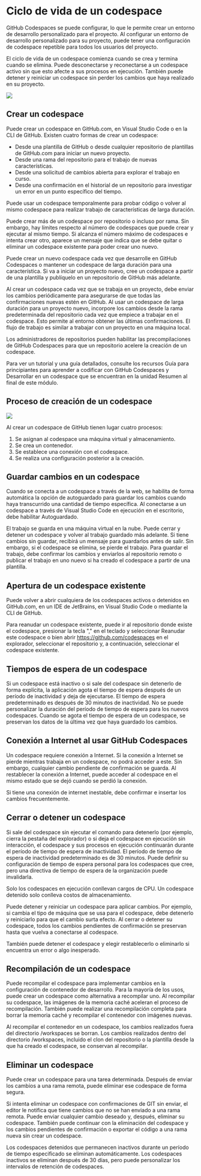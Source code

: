 # Ciclo de vida de un codespace

GitHub Codespaces se puede configurar, lo que le permite crear un entorno de desarrollo personalizado para el proyecto. Al configurar un entorno de desarrollo personalizado para su proyecto, puede tener una configuración de codespace repetible para todos los usuarios del proyecto.

El ciclo de vida de un codespace comienza cuando se crea y termina cuando se elimina. Puede desconectarse y reconectarse a un codespace activo sin que esto afecte a sus procesos en ejecución. También puede detener y reiniciar un codespace sin perder los cambios que haya realizado en su proyecto.

<img src="https://learn.microsoft.com/es-mx/training/github/code-with-github-codespaces/media/codespace-circular-lifecycle.png"/>

## Crear un codespace

Puede crear un codespace en GitHub.com, en Visual Studio Code o en la CLI de GitHub. Existen cuatro formas de crear un codespace:

-   Desde una plantilla de GitHub o desde cualquier repositorio de plantillas de GitHub.com para iniciar un nuevo proyecto.
-   Desde una rama del repositorio para el trabajo de nuevas características.
-   Desde una solicitud de cambios abierta para explorar el trabajo en curso.
-   Desde una confirmación en el historial de un repositorio para investigar un error en un punto específico del tiempo.

Puede usar un codespace temporalmente para probar código o volver al mismo codespace para realizar trabajo de características de larga duración.

Puede crear más de un codespace por repositorio o incluso por rama. Sin embargo, hay límites respecto al número de codespaces que puede crear y ejecutar al mismo tiempo. Si alcanza el número máximo de codespaces e intenta crear otro, aparece un mensaje que indica que se debe quitar o eliminar un codespace existente para poder crear uno nuevo.

Puede crear un nuevo codespace cada vez que desarrolle en GitHub Codespaces o mantener un codespace de larga duración para una característica. Si va a iniciar un proyecto nuevo, cree un codespace a partir de una plantilla y publíquelo en un repositorio de GitHub más adelante.

Al crear un codespace cada vez que se trabaja en un proyecto, debe enviar los cambios periódicamente para asegurarse de que todas las confirmaciones nuevas estén en GitHub. Al usar un codespace de larga duración para un proyecto nuevo, incorpore los cambios desde la rama predeterminada del repositorio cada vez que empiece a trabajar en el codespace. Esto permite al entorno obtener las últimas confirmaciones. El flujo de trabajo es similar a trabajar con un proyecto en una máquina local.

Los administradores de repositorios pueden habilitar las precompilaciones de GitHub Codespaces para que un repositorio acelere la creación de un codespace.

Para ver un tutorial y una guía detallados, consulte los recursos Guía para principiantes para aprender a codificar con GitHub Codespaces y Desarrollar en un codespace que se encuentran en la unidad Resumen al final de este módulo.

## Proceso de creación de un codespace

<img src="https://learn.microsoft.com/es-mx/training/github/code-with-github-codespaces/media/codespace-connection-editor.png"/>

Al crear un codespace de GitHub tienen lugar cuatro procesos:

1. Se asignan al codespace una máquina virtual y almacenamiento.
2. Se crea un contenedor.
3. Se establece una conexión con el codespace.
4. Se realiza una configuración posterior a la creación.

## Guardar cambios en un codespace

Cuando se conecta a un codespace a través de la web, se habilita de forma automática la opción de autoguardado para guardar los cambios cuando haya transcurrido una cantidad de tiempo específica. Al conectarse a un codespace a través de Visual Studio Code en ejecución en el escritorio, debe habilitar Autoguardado.

El trabajo se guarda en una máquina virtual en la nube. Puede cerrar y detener un codespace y volver al trabajo guardado más adelante. Si tiene cambios sin guardar, recibirá un mensaje para guardarlos antes de salir. Sin embargo, si el codespace se elimina, se pierde el trabajo. Para guardar el trabajo, debe confirmar los cambios y enviarlos al repositorio remoto o publicar el trabajo en uno nuevo si ha creado el codespace a partir de una plantilla.

## Apertura de un codespace existente

Puede volver a abrir cualquiera de los codespaces activos o detenidos en GitHub.com, en un IDE de JetBrains, en Visual Studio Code o mediante la CLI de GitHub.

Para reanudar un codespace existente, puede ir al repositorio donde existe el codespace, presionar la tecla "," en el teclado y seleccionar Reanudar este codespace o bien abrir https://github.com/codespaces en el explorador, seleccionar el repositorio y, a continuación, seleccionar el codespace existente.

## Tiempos de espera de un codespace

Si un codespace está inactivo o si sale del codespace sin detenerlo de forma explícita, la aplicación agota el tiempo de espera después de un período de inactividad y deja de ejecutarse. El tiempo de espera predeterminado es después de 30 minutos de inactividad. No se puede personalizar la duración del período de tiempo de espera para los nuevos codespaces. Cuando se agota el tiempo de espera de un codespace, se preservan los datos de la última vez que haya guardado los cambios.

## Conexión a Internet al usar GitHub Codespaces

Un codespace requiere conexión a Internet. Si la conexión a Internet se pierde mientras trabaja en un codespace, no podrá acceder a este. Sin embargo, cualquier cambio pendiente de confirmación se guarda. Al restablecer la conexión a Internet, puede acceder al codespace en el mismo estado que se dejó cuando se perdió la conexión.

Si tiene una conexión de internet inestable, debe confirmar e insertar los cambios frecuentemente.

## Cerrar o detener un codespace

Si sale del codespace sin ejecutar el comando para detenerlo (por ejemplo, cierra la pestaña del explorador) o si deja el codespace en ejecución sin interacción, el codespace y sus procesos en ejecución continuarán durante el período de tiempo de espera de inactividad. El período de tiempo de espera de inactividad predeterminado es de 30 minutos. Puede definir su configuración de tiempo de espera personal para los codespaces que cree, pero una directiva de tiempo de espera de la organización puede invalidarla.

Solo los codespaces en ejecución conllevan cargos de CPU. Un codespace detenido solo conlleva costos de almacenamiento.

Puede detener y reiniciar un codespace para aplicar cambios. Por ejemplo, si cambia el tipo de máquina que se usa para el codespace, debe detenerlo y reiniciarlo para que el cambio surta efecto. Al cerrar o detener su codespace, todos los cambios pendientes de confirmación se preservan hasta que vuelva a conectarse al codespace.

También puede detener el codespace y elegir restablecerlo o eliminarlo si encuentra un error o algo inesperado.

## Recompilación de un codespace

Puede recompilar el codespace para implementar cambios en la configuración de contenedor de desarrollo. Para la mayoría de los usos, puede crear un codespace como alternativa a recompilar uno. Al recompilar su codespace, las imágenes de la memoria caché aceleran el proceso de recompilación. También puede realizar una recompilación completa para borrar la memoria caché y recompilar el contenedor con imágenes nuevas.

Al recompilar el contenedor en un codespace, los cambios realizados fuera del directorio /workspaces se borran. Los cambios realizados dentro del directorio /workspaces, incluido el clon del repositorio o la plantilla desde la que ha creado el codespace, se conservan al recompilar.

## Eliminar un codespace

Puede crear un codespace para una tarea determinada. Después de enviar los cambios a una rama remota, puede eliminar ese codespace de forma segura.

Si intenta eliminar un codespace con confirmaciones de GIT sin enviar, el editor le notifica que tiene cambios que no se han enviado a una rama remota. Puede enviar cualquier cambio deseado y, después, eliminar su codespace. También puede continuar con la eliminación del codespace y los cambios pendientes de confirmación o exportar el código a una rama nueva sin crear un codespace.

Los codespaces detenidos que permanecen inactivos durante un período de tiempo especificado se eliminan automáticamente. Los codespaces inactivos se eliminan después de 30 días, pero puede personalizar los intervalos de retención de codespaces.
